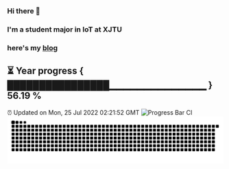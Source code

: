 ### Hi there 👋
### I'm a student major in IoT at XJTU   
### here's my [blog](https://xiaozhatecpp.fun/)   
⏳ Year progress { ████████████████▁▁▁▁▁▁▁▁▁▁▁▁▁▁ } 56.19 %
---
⏰ Updated on Mon, 25 Jul 2022 02:21:52 GMT
![Progress Bar CI](https://github.com/liununu/liununu/workflows/Progress%20Bar%20CI/badge.svg)
![](https://raw.githubusercontent.com/coder-Zzx/coder-Zzx/main/assets/github-contribution-grid-snake.svg)
